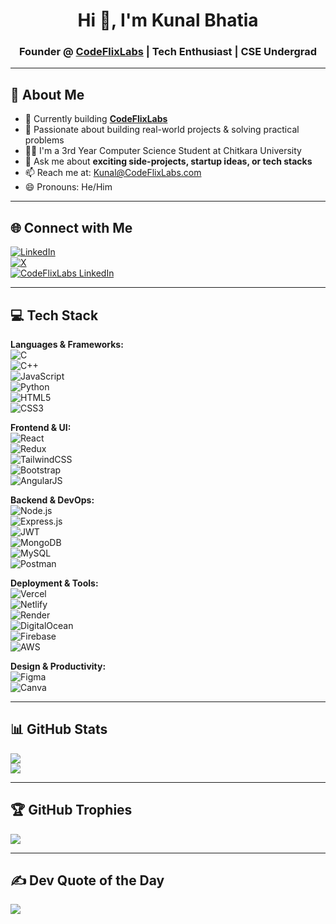 <h1 align="center">Hi 👋, I'm Kunal Bhatia</h1>
<h3 align="center">Founder @ <a href="https://codeflixlabs.com" target="_blank">CodeFlixLabs</a> | Tech Enthusiast | CSE Undergrad</h3>

---

## 🚀 About Me

- 🧱 Currently building [**CodeFlixLabs**](https://codeflixlabs.com)
- 🔭 Passionate about building real-world projects & solving practical problems  
- 👨‍💻 I'm a 3rd Year Computer Science Student at Chitkara University  
- 💬 Ask me about **exciting side-projects, startup ideas, or tech stacks**
- 📫 Reach me at: [Kunal@CodeFlixLabs.com](mailto:Kunal@CodeFlixLabs.com)
- 😄 Pronouns: He/Him

---

## 🌐 Connect with Me

[![LinkedIn](https://img.shields.io/badge/LinkedIn-%230077B5.svg?style=for-the-badge&logo=linkedin&logoColor=white)](https://linkedin.com/in/kunalbhatia2601)  
[![X](https://img.shields.io/badge/X-black.svg?style=for-the-badge&logo=x&logoColor=white)](https://x.com/kunalbhatia2601)  
[![CodeFlixLabs LinkedIn](https://img.shields.io/badge/CodeFlixLabs-%230077B5.svg?style=for-the-badge&logo=linkedin&logoColor=white)](https://www.linkedin.com/company/codeflixlabs)

---

## 💻 Tech Stack

**Languages & Frameworks:**  
![C](https://img.shields.io/badge/C-00599C?style=for-the-badge&logo=c&logoColor=white)  
![C++](https://img.shields.io/badge/C++-00599C?style=for-the-badge&logo=c%2B%2B&logoColor=white)  
![JavaScript](https://img.shields.io/badge/JavaScript-323330?style=for-the-badge&logo=javascript&logoColor=F7DF1E)  
![Python](https://img.shields.io/badge/Python-3670A0?style=for-the-badge&logo=python&logoColor=ffdd54)  
![HTML5](https://img.shields.io/badge/HTML5-E34F26?style=for-the-badge&logo=html5&logoColor=white)  
![CSS3](https://img.shields.io/badge/CSS3-1572B6?style=for-the-badge&logo=css3&logoColor=white)

**Frontend & UI:**  
![React](https://img.shields.io/badge/React-20232a?style=for-the-badge&logo=react&logoColor=61DAFB)  
![Redux](https://img.shields.io/badge/Redux-593D88?style=for-the-badge&logo=redux&logoColor=white)  
![TailwindCSS](https://img.shields.io/badge/TailwindCSS-38B2AC?style=for-the-badge&logo=tailwind-css&logoColor=white)  
![Bootstrap](https://img.shields.io/badge/Bootstrap-8511FA?style=for-the-badge&logo=bootstrap&logoColor=white)  
![AngularJS](https://img.shields.io/badge/AngularJS-E23237?style=for-the-badge&logo=angularjs&logoColor=white)

**Backend & DevOps:**  
![Node.js](https://img.shields.io/badge/Node.js-6DA55F?style=for-the-badge&logo=node.js&logoColor=white)  
![Express.js](https://img.shields.io/badge/Express.js-404d59?style=for-the-badge&logo=express&logoColor=61DAFB)  
![JWT](https://img.shields.io/badge/JWT-black?style=for-the-badge&logo=JSON%20web%20tokens)  
![MongoDB](https://img.shields.io/badge/MongoDB-4EA94B?style=for-the-badge&logo=mongodb&logoColor=white)  
![MySQL](https://img.shields.io/badge/MySQL-00000f?style=for-the-badge&logo=mysql&logoColor=white)  
![Postman](https://img.shields.io/badge/Postman-FF6C37?style=for-the-badge&logo=postman&logoColor=white)

**Deployment & Tools:**  
![Vercel](https://img.shields.io/badge/Vercel-000000?style=for-the-badge&logo=vercel&logoColor=white)  
![Netlify](https://img.shields.io/badge/Netlify-00C7B7?style=for-the-badge&logo=netlify&logoColor=white)  
![Render](https://img.shields.io/badge/Render-46E3B7?style=for-the-badge&logo=render&logoColor=white)  
![DigitalOcean](https://img.shields.io/badge/DigitalOcean-0067FF?style=for-the-badge&logo=digitalocean&logoColor=white)  
![Firebase](https://img.shields.io/badge/Firebase-039BE5?style=for-the-badge&logo=firebase&logoColor=white)  
![AWS](https://img.shields.io/badge/AWS-FF9900?style=for-the-badge&logo=amazon-aws&logoColor=white)

**Design & Productivity:**  
![Figma](https://img.shields.io/badge/Figma-F24E1E?style=for-the-badge&logo=figma&logoColor=white)  
![Canva](https://img.shields.io/badge/Canva-00C4CC?style=for-the-badge&logo=canva&logoColor=white)

---

## 📊 GitHub Stats

![](https://github-readme-stats.vercel.app/api?username=kunalbhatia2601&theme=dark&hide_border=false&include_all_commits=true&count_private=true)<br>
![](https://github-readme-streak-stats.herokuapp.com/?user=kunalbhatia2601&theme=dark&hide_border=false)<br>

---

## 🏆 GitHub Trophies

![](https://github-profile-trophy.vercel.app/?username=kunalbhatia2601&theme=radical&no-frame=false&no-bg=true&margin-w=4)

---

## ✍️ Dev Quote of the Day

![](https://quotes-github-readme.vercel.app/api?type=horizontal&theme=radical)
